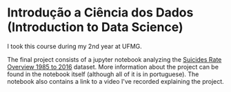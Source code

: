 # Introdução a Ciência dos Dados (Introduction to Data Science)
I took this course during my 2nd year at UFMG.

The final project consists of a jupyter notebook analyzing the [Suicides Rate Overview 1985 to 2016](https://www.kaggle.com/russellyates88/suicide-rates-overview-1985-to-2016) dataset. More information about the project can be found in the notebook itself (although all of it is in portuguese). The notebook also contains a link to a video I've recorded explaining the project.
